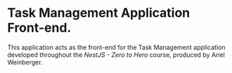 # Task Management Application Front-end.

This application acts as the front-end for the Task Management application developed throughout the *NestJS - Zero to Hero* course, produced by Ariel Weinberger.
